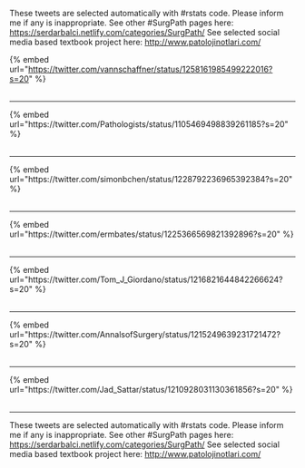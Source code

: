 

These tweets are selected automatically with #rstats code. Please inform me if any is inappropriate.
See other #SurgPath pages here: https://serdarbalci.netlify.com/categories/SurgPath/ 
See selected social media based textbook project here: http://www.patolojinotlari.com/

{% embed url="https://twitter.com/vannschaffner/status/1258161985499222016?s=20" %}<br>
<br>
<hr>
{% embed url="https://twitter.com/Pathologists/status/1105469498839261185?s=20" %}<br>
<br>
<hr>
{% embed url="https://twitter.com/simonbchen/status/1228792236965392384?s=20" %}<br>
<br>
<hr>
{% embed url="https://twitter.com/ermbates/status/1225366569821392896?s=20" %}<br>
<br>
<hr>
{% embed url="https://twitter.com/Tom_J_Giordano/status/1216821644842266624?s=20" %}<br>
<br>
<hr>
{% embed url="https://twitter.com/AnnalsofSurgery/status/1215249639231721472?s=20" %}<br>
<br>
<hr>
{% embed url="https://twitter.com/Jad_Sattar/status/1210928031130361856?s=20" %}<br>
<br>
<hr>


These tweets are selected automatically with #rstats code. Please inform me if any is inappropriate.
See other #SurgPath pages here: https://serdarbalci.netlify.com/categories/SurgPath/ 
See selected social media based textbook project here: http://www.patolojinotlari.com/
